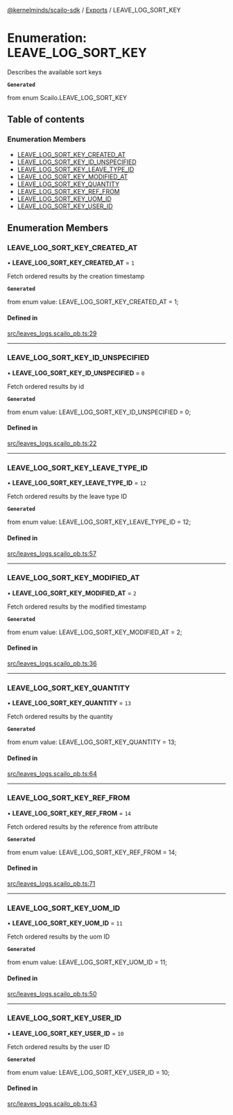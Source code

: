 [@kernelminds/scailo-sdk](../README.md) / [Exports](../modules.md) / LEAVE\_LOG\_SORT\_KEY

# Enumeration: LEAVE\_LOG\_SORT\_KEY

Describes the available sort keys

**`Generated`**

from enum Scailo.LEAVE_LOG_SORT_KEY

## Table of contents

### Enumeration Members

- [LEAVE\_LOG\_SORT\_KEY\_CREATED\_AT](LEAVE_LOG_SORT_KEY.md#leave_log_sort_key_created_at)
- [LEAVE\_LOG\_SORT\_KEY\_ID\_UNSPECIFIED](LEAVE_LOG_SORT_KEY.md#leave_log_sort_key_id_unspecified)
- [LEAVE\_LOG\_SORT\_KEY\_LEAVE\_TYPE\_ID](LEAVE_LOG_SORT_KEY.md#leave_log_sort_key_leave_type_id)
- [LEAVE\_LOG\_SORT\_KEY\_MODIFIED\_AT](LEAVE_LOG_SORT_KEY.md#leave_log_sort_key_modified_at)
- [LEAVE\_LOG\_SORT\_KEY\_QUANTITY](LEAVE_LOG_SORT_KEY.md#leave_log_sort_key_quantity)
- [LEAVE\_LOG\_SORT\_KEY\_REF\_FROM](LEAVE_LOG_SORT_KEY.md#leave_log_sort_key_ref_from)
- [LEAVE\_LOG\_SORT\_KEY\_UOM\_ID](LEAVE_LOG_SORT_KEY.md#leave_log_sort_key_uom_id)
- [LEAVE\_LOG\_SORT\_KEY\_USER\_ID](LEAVE_LOG_SORT_KEY.md#leave_log_sort_key_user_id)

## Enumeration Members

### LEAVE\_LOG\_SORT\_KEY\_CREATED\_AT

• **LEAVE\_LOG\_SORT\_KEY\_CREATED\_AT** = ``1``

Fetch ordered results by the creation timestamp

**`Generated`**

from enum value: LEAVE_LOG_SORT_KEY_CREATED_AT = 1;

#### Defined in

[src/leaves_logs.scailo_pb.ts:29](https://github.com/scailo/ts-sdk/blob/c10a36b57201dfa5903d4b53efa1e62aa6208936/src/leaves_logs.scailo_pb.ts#L29)

___

### LEAVE\_LOG\_SORT\_KEY\_ID\_UNSPECIFIED

• **LEAVE\_LOG\_SORT\_KEY\_ID\_UNSPECIFIED** = ``0``

Fetch ordered results by id

**`Generated`**

from enum value: LEAVE_LOG_SORT_KEY_ID_UNSPECIFIED = 0;

#### Defined in

[src/leaves_logs.scailo_pb.ts:22](https://github.com/scailo/ts-sdk/blob/c10a36b57201dfa5903d4b53efa1e62aa6208936/src/leaves_logs.scailo_pb.ts#L22)

___

### LEAVE\_LOG\_SORT\_KEY\_LEAVE\_TYPE\_ID

• **LEAVE\_LOG\_SORT\_KEY\_LEAVE\_TYPE\_ID** = ``12``

Fetch ordered results by the leave type ID

**`Generated`**

from enum value: LEAVE_LOG_SORT_KEY_LEAVE_TYPE_ID = 12;

#### Defined in

[src/leaves_logs.scailo_pb.ts:57](https://github.com/scailo/ts-sdk/blob/c10a36b57201dfa5903d4b53efa1e62aa6208936/src/leaves_logs.scailo_pb.ts#L57)

___

### LEAVE\_LOG\_SORT\_KEY\_MODIFIED\_AT

• **LEAVE\_LOG\_SORT\_KEY\_MODIFIED\_AT** = ``2``

Fetch ordered results by the modified timestamp

**`Generated`**

from enum value: LEAVE_LOG_SORT_KEY_MODIFIED_AT = 2;

#### Defined in

[src/leaves_logs.scailo_pb.ts:36](https://github.com/scailo/ts-sdk/blob/c10a36b57201dfa5903d4b53efa1e62aa6208936/src/leaves_logs.scailo_pb.ts#L36)

___

### LEAVE\_LOG\_SORT\_KEY\_QUANTITY

• **LEAVE\_LOG\_SORT\_KEY\_QUANTITY** = ``13``

Fetch ordered results by the quantity

**`Generated`**

from enum value: LEAVE_LOG_SORT_KEY_QUANTITY = 13;

#### Defined in

[src/leaves_logs.scailo_pb.ts:64](https://github.com/scailo/ts-sdk/blob/c10a36b57201dfa5903d4b53efa1e62aa6208936/src/leaves_logs.scailo_pb.ts#L64)

___

### LEAVE\_LOG\_SORT\_KEY\_REF\_FROM

• **LEAVE\_LOG\_SORT\_KEY\_REF\_FROM** = ``14``

Fetch ordered results by the reference from attribute

**`Generated`**

from enum value: LEAVE_LOG_SORT_KEY_REF_FROM = 14;

#### Defined in

[src/leaves_logs.scailo_pb.ts:71](https://github.com/scailo/ts-sdk/blob/c10a36b57201dfa5903d4b53efa1e62aa6208936/src/leaves_logs.scailo_pb.ts#L71)

___

### LEAVE\_LOG\_SORT\_KEY\_UOM\_ID

• **LEAVE\_LOG\_SORT\_KEY\_UOM\_ID** = ``11``

Fetch ordered results by the uom ID

**`Generated`**

from enum value: LEAVE_LOG_SORT_KEY_UOM_ID = 11;

#### Defined in

[src/leaves_logs.scailo_pb.ts:50](https://github.com/scailo/ts-sdk/blob/c10a36b57201dfa5903d4b53efa1e62aa6208936/src/leaves_logs.scailo_pb.ts#L50)

___

### LEAVE\_LOG\_SORT\_KEY\_USER\_ID

• **LEAVE\_LOG\_SORT\_KEY\_USER\_ID** = ``10``

Fetch ordered results by the user ID

**`Generated`**

from enum value: LEAVE_LOG_SORT_KEY_USER_ID = 10;

#### Defined in

[src/leaves_logs.scailo_pb.ts:43](https://github.com/scailo/ts-sdk/blob/c10a36b57201dfa5903d4b53efa1e62aa6208936/src/leaves_logs.scailo_pb.ts#L43)
